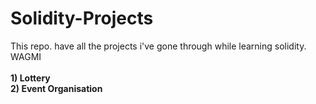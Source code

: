 # Solidity-Projects
This repo. have all the projects i've gone through while learning solidity. WAGMI<br>
<br>
**1) Lottery**<br>
**2) Event Organisation**
